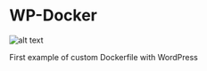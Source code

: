 # WP-Docker


![alt text](http://www.hdicon.com/wp-content/uploads/2010/07/wordpress.png "WordPress")

First example of custom Dockerfile with WordPress
